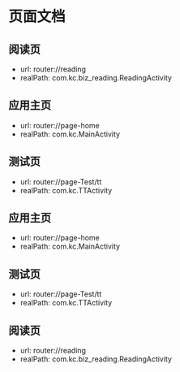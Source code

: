 # 页面文档

## 阅读页 
- url: router://reading 
- realPath: com.kc.biz_reading.ReadingActivity 

## 应用主页 
- url: router://page-home 
- realPath: com.kc.MainActivity 

## 测试页 
- url: router://page-Test/tt 
- realPath: com.kc.TTActivity 

## 应用主页 
- url: router://page-home 
- realPath: com.kc.MainActivity 

## 测试页 
- url: router://page-Test/tt 
- realPath: com.kc.TTActivity 

## 阅读页 
- url: router://reading 
- realPath: com.kc.biz_reading.ReadingActivity 

